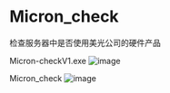 # Micron_check
检查服务器中是否使用美光公司的硬件产品

Micron-checkV1.exe
![image](https://github.com/huangpan110/Micron_check/assets/54657169/e98939f6-d30d-48e4-87fa-946108e630d6)


Micron_check
![image](https://github.com/huangpan110/Micron_check/assets/54657169/09188fdb-a381-449a-9931-c2fcda0fc78f)
